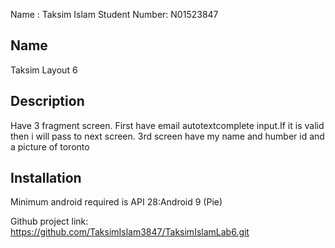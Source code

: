 Name : Taksim Islam Student Number: N01523847 
## Name
Taksim Layout 6
## Description
Have 3 fragment screen. First have email autotextcomplete input.If it is valid then i will pass to next screen. 3rd screen have my name and humber id and a picture of toronto
## Installation
Minimum android required is API 28:Android 9 (Pie)


Github project link:
https://github.com/TaksimIslam3847/TaksimIslamLab6.git

